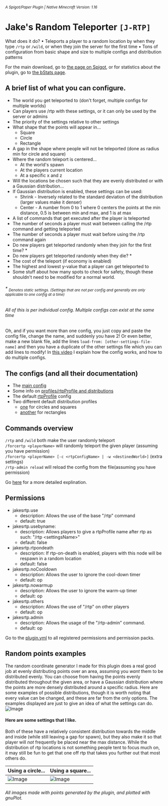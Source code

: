 <sup>_A Spigot/Paper Plugin | Native Minecraft Version: 1.16_</sup>

# Jake's Random Teleporter `[J-RTP]`

What does it do? • Teleports a player to a random location by when they type `/rtp` or `/wild`, or when they join the
server for the first time • Tons of configuration from basic shape and size to multiple configs and distribution
patterns

For the main download, go to [the page on Spigot](https://www.spigotmc.org/resources/jakes-rtp.80201/),
or for statistics about the plugin, go to [the bStats page](https://bstats.org/plugin/bukkit/JakesRTP/9843).

## A brief list of what you can configure.

* The world you get teleported to (don't forget, multiple configs for multiple worlds)
* Can players use /rtp with these settings, or it can only be used by the server or admins  
* The priority of the settings relative to other settings
* What shape that the points will appear in...
    * Square
    * Circle
    * Rectangle
* A gap in the shape where people will not be teleported (done as radius min for circle and square)
* Where the random teleport is centered...
    * At the world's spawn
    * At the players current location
    * At a specific x and z
* Will the locations be chosen such that they are evenly distributed or with a Gaussian distribution...
* If Gaussian distribution is enabled, these settings can be used:
    * Shrink - Inversely related to the standard deviation of the distribution (larger values make it denser)
    * Center - A number from 0 to 1 where 0 centers the points at the min distance, 0.5 is between min and max, and 1 is
      at max
* A list of commands that get executed after the player is teleported 
* The number of seconds a player must wait between calling the /rtp command and getting teleported
* The number of seconds a player must wait before using the /rtp command again
* Do new players get teleported randomly when they join for the first time? *
* Do new players get teleported randomly when they die? *
* The cost of the teleport (if economy is enabled)  
* The highest and lowest y-value that a player can get teleported to
* Some stuff about how many spots to check for safety, though these shouldn't need to be modified for a normal world.

###### _* <sub>Denotes static settings. (Settings that are not per config and generally are only applicable to one config at a time)</sub>_

###### _All of this is per individual config. Multiple configs can exist at the same time_

Oh, and if you want more than one config, you just copy and paste the config file, change the name, and suddenly you
have 2! Or even better, make a new blank file, add the lines `load-from: [other-settings-file-name]` and then you have
a duplicate of the other settings file which you can add lines to modify! In [this video](https://www.youtube.com/watch?v=hg4JQ8PN40I)
I explain how the config works, and how to do multiple configs.

## The configs (and all their documentation)

* The [main config](JakesRTP-Core/src/main/resources/config.yml)
* Some info on [profiles/rtpProfile and distributions](doc/profiles.md)
* The default [rtpProfile](JakesRTP-Core/src/main/resources/rtpProfile/default-settings.yml) config
* Two different default distribution profiles
    * [one](JakesRTP-Core/src/main/resources/distributions/default-symmetric.yml) for circles and squares
    * [another](JakesRTP-Core/src/main/resources/distributions/default-rectangle.yml) for rectangles

## Commands overview

`/rtp` and `/wild` both make the user randomly teleport  
`/forcertp <playerName>` will randomly teleport the given player (assuming you have permission)  
`/forcertp <playerName> [-c <rtpConfigName> | -w <destinedWorld>]` (extra
settings)  
`/rtp-admin reload` will reload the config from the file(assuming you have permission)

Go [here](doc/commands.md) for a more detailed explination.

## Permissions

* jakesrtp.use
    * description: Allows the use of the base "/rtp" command
    * default: true
* jakesrtp.usebyname:
    * description: Allows players to give a rtpProfile name after rtp as such: "/rtp \<settingsName>"
    * default: false
* jakesrtp.rtpondeath
    * description: If rtp-on-death is enabled, players with this node will be respawn in a random location
    * default: false
* jakesrtp.noCooldown
    * description: Allows the user to ignore the cool-down timer
    * default: op
* jakesrtp.nowarmup
    * description: Allows the user to ignore the warm-up timer
    * default: op
* jakesrtp.others
    * description: Allows the use of "/rtp" on other players
    * default: op
* jakesrtp.admin
    * description: Allows the usage of the "/rtp-admin" command.
    * default: op

Go to the [plugin.yml](src/main/resources/plugin.yml) to all registered permissions and permission packs.

## Random points examples

The random coordinate generator I made for this plugin does a real good job at evenly distributing points over an area,
assuming you _want_ them to be distributed evenly. You can choose from having the points evenly distributed throughout
the given area, or have a Gaussian distribution where the points are more densely distributed around a specific radius.
Here are some examples of possible distributions, though it is worth noting that every value can be changed, and these
are far from the only options. The examples displayed are just to give an idea of what the settings can do.
![Image](pics/distributionExamples.png "icon")

#### Here are some settings that I like.

Both of these have a relatively consistent distribution towards the middle and inside (while still leaving a gap for
spawn), but they also make it so that player will _not_ frequently be placed near the max distance. While the
distribution of rtp locations is not something people tent to focus much on, it may still be fun to get that one off rtp
that takes you further out that most others do.

| Using a circle...       | Using a square...       |
| ----------------------- | ----------------------- |
| ![Image](pics/x%20Circle%20250%20to%201000%20-%20Normal%20distribution%20(4-0.25).png "icon") | ![Image](pics/x%20Square%20250%20to%201000%20-%20Normal%20distribution%20(4-0.25).png "icon") |

###### All images made with points generated by the plugin, and plotted with gnuPlot.
